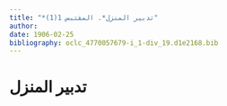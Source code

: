 ```yaml
---
title: "*تدبير المنزل*. المقتبس 1(1)"
author: 
date: 1906-02-25
bibliography: oclc_4770057679-i_1-div_19.d1e2168.bib
---
```




#  تدبير المنزل 

